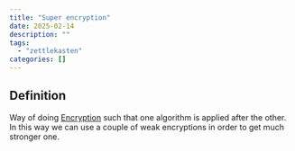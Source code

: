 ```yaml
---
title: "Super encryption"
date: 2025-02-14
description: ""
tags: 
  - "zettlekasten"
categories: []
---
```


## Definition
Way of doing [Encryption](Encryption.md) such that one algorithm is applied after the other. In this way we can use a couple of weak encryptions in order to get much stronger one. 
